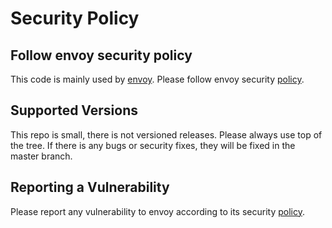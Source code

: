 # Security Policy

## Follow envoy security policy

This code is mainly used by [envoy](https://github.com/envoyproxy/envoy). Please follow envoy security [policy](https://github.com/envoyproxy/envoy/security/policy).


## Supported Versions

This repo is small, there is not versioned releases. Please always use top of the tree.  If there is any bugs or security fixes, they will be fixed in the master branch.


## Reporting a Vulnerability

Please report any vulnerability to envoy according to its security [policy](https://github.com/envoyproxy/envoy/security/policy).


